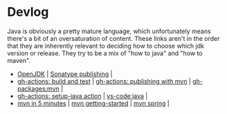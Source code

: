 # Devlog
Java is obviously a pretty mature language, which unfortunately means there's a bit of an oversaturation of content. These links aren't in the order that they are inherently relevant to deciding how to choose which jdk version or release. They try to be a mix of "how to java" and "how to maven".
* [OpenJDK](https://openjdk.java.net/) | [Sonatype publishing](https://central.sonatype.org/publish/publish-guide/) | 
* [gh-actions: build and test](https://docs.github.com/en/actions/automating-builds-and-tests/building-and-testing-java-with-maven) | [gh-actions: publishing with mvn](https://docs.github.com/en/actions/publishing-packages/publishing-java-packages-with-maven) | [gh-packages:mvn](https://docs.github.com/en/packages/working-with-a-github-packages-registry/working-with-the-apache-maven-registry) |
* [gh-actions: setup-java action](https://github.com/marketplace/actions/setup-java-jdk) | [vs-code:java](https://code.visualstudio.com/docs/java/java-tutorial) |
* [mvn in 5 minutes](https://maven.apache.org/guides/getting-started/maven-in-five-minutes.html) | [mvn getting-started](https://maven.apache.org/guides/getting-started/) | [mvn spring](https://spring.io/guides/gs/maven/) | 

